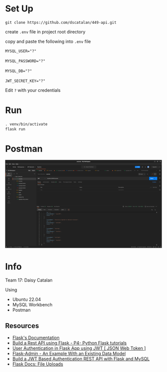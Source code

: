 # Set Up

```shell
git clone https://github.com/dscatalan/449-api.git
```

create `.env` file in project root directory 

copy and paste the following into `.env` file

```
MYSQL_USER="?"

MYSQL_PASSWORD="?"

MYSQL_DB="?"

JWT_SECRET_KEY="?"
```

Edit `?` with your credentials

# Run
```shell
. venv/bin/activate
flask run
```

# Postman 

![image-20230410232233707](README.assets/image-20230410232233707.png)



# Info
Team 17: Daisy Catalan

Using
- Ubuntu 22.04
- MySQL Workbench
- Postman

## Resources
 - [Flask's Documentation](https://flask.palletsprojects.com/en/2.2.x/)
 - [Build a Rest API using Flask - P4- Python Flask tutorials](https://www.youtube.com/watch?v=8L_otSDvmR0)
 - [User Authentication in Flask App using JWT [ JSON Web Token ]](https://www.youtube.com/watch?v=_3NKBHYcpyg)
 - [Flask-Admin - An Example With an Existing Data Model](https://www.youtube.com/watch?v=0cySORIhkCg)
 - [Build a JWT Based Authentication REST API with Flask and MySQL](https://medium.com/@karthikeyan.ranasthala/build-a-jwt-based-authentication-rest-api-with-flask-and-mysql-5dc6d3d1cb82)
 - [Flask Docs: File Uploads](https://flask.palletsprojects.com/en/2.2.x/patterns/fileuploads/)
